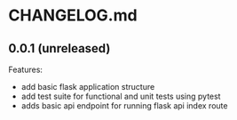 # CHANGELOG.md

## 0.0.1 (unreleased)

Features:

  - add basic flask application structure
  - add test suite for functional and unit tests using pytest
  - adds basic api endpoint for running flask api index route
